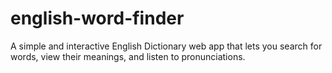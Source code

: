 # english-word-finder
A simple and interactive English Dictionary web app that lets you search for words, view their meanings, and listen to pronunciations.
